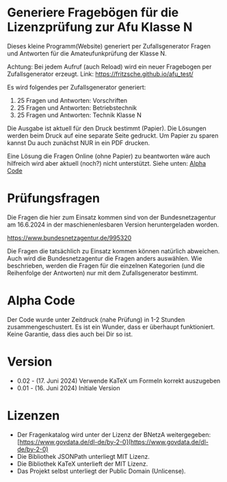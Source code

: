 # Generiere Fragebögen für die Lizenzprüfung zur Afu Klasse N
Dieses kleine Programm(Website) generiert per Zufallsgenerator Fragen und Antworten für die Amateufunkprüfung der Klasse N.

Achtung: Bei jedem Aufruf (auch Reload) wird ein neuer Fragebogen per Zufallsgenerator erzeugt.
Link: https://fritzsche.github.io/afu_test/

Es wird folgendes per Zufallsgenerator generiert:
1) 25 Fragen und Antworten: Vorschriften
2) 25 Fragen und Antworten: Betriebstechnik
3) 25 Fragen und Antworten: Technik Klasse N

Die Ausgabe ist aktuell für den Druck bestimmt (Papier). Die Lösungen werden beim Druck auf eine separate Seite gedruckt. Um Papier zu sparen kannst Du auch zunächst NUR in ein PDF drucken.

Eine Lösung die Fragen Online (ohne Papier) zu beantworten wäre auch hilfreich wird aber aktuell (noch?) nicht unterstützt. Siehe unten: [Alpha Code](#alpha_code)

# Prüfungsfragen
Die Fragen die hier zum Einsatz kommen sind von der Bundesnetzagentur am 16.6.2024 in der maschienenlesbaren Version heruntergeladen worden.

https://www.bundesnetzagentur.de/995320

Die Fragen die tatsächlich zu Einsatz kommen können natürlich abweichen. Auch wird die Bundesnetzagentur die Fragen anders auswählen. Wie beschrieben, werden die Fragen für die einzelnen Kategorien (und die Reihenfolge der Antworten) nur mit dem Zufallsgenerator bestimmt. 


# Alpha Code
Der Code wurde unter Zeitdruck (nahe Prüfung) in 1-2 Stunden zusammengeschustert. Es ist ein Wunder, dass er überhaupt funktioniert. Keine Garantie, dass dies auch bei Dir so ist.

# Version
* 0.02 - (17. Juni 2024) Verwende KaTeX um Formeln korrekt auszugeben
* 0.01 - (16. Juni 2024) Initiale Version

# Lizenzen
* Der Fragenkatalog wird unter der Lizenz der BNetzA weitergegeben: [https://www.govdata.de/dl-de/by-2-0](https://www.govdata.de/dl-de/by-2-0)
* Die Bibliothek JSONPath unterliegt MIT Lizenz.
* Die Bibliothek KaTeX unterlieft der MIT Lizenz.
* Das Projekt selbst unterliegt der Public Domain (Unlicense).


